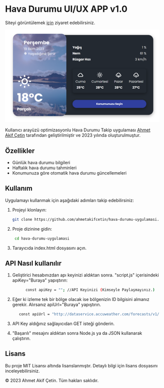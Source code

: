 # Hava Durumu UI/UX APP v1.0

Siteyi görüntülemek [için](https://ahmetakifcetin-eb015.web.app/) ziyaret edebilirsiniz.

![Uygulama Ekran Görüntüsü](Screenshot.png)

Kullanıcı arayüzü optimizasyonlu Hava Durumu Takip uygulaması [Ahmet Akif Çetin](https://github.com/ahmetakifcetin) tarafından geliştirilmiştir ve 2023 yılında oluşturulmuştur.

## Özellikler

- Günlük hava durumu bilgileri
- Haftalık hava durumu tahminleri
- Konumunuza göre otomatik hava durumu güncellemeleri

## Kullanım

Uygulamayı kullanmak için aşağıdaki adımları takip edebilirsiniz:

1. Projeyi klonlayın:

   ```bash
   git clone https://github.com/ahmetakifcetin/hava-durumu-uygulamasi.git
   

2. Proje dizinine gidin:
   ```bash
    cd hava-durumu-uygulamasi

3. Tarayıcıda index.html dosyasını açın.

## API Nasıl kullanılır

1. Geliştirici hesabınızdan apı keyinizi aldıktan sonra. "script.js" içerisindeki apıKey="Buraya" yapıştırın:

   ```bash
         const apiKey = ""; //API Keyinizi (Kimseyle Paylaşmayınız.)


2. Eğer ki izleme tek bir bölge olacak ise bölgenizin ID bilgisini almanız gerekir. Alırsanız apiUrl="Buraya" yapıştırın.

      ```bash
         const apiUrl = "http://dataservice.accuweather.com/forecasts/v1/daily/5day/"; //Lokasyon ID hava durumu sayfasından alabilirsiniz 5 Günlük API için önrek kullanım 

3. API Key aldığınız sağlayıcıdan GET isteği gönderin.

4. "Başarılı" mesajını aldıktan sonra Node.js ya da JSON kullanarak çalıştırın.

## Lisans

Bu proje MIT Lisansı altında lisanslanmıştır. Detaylı bilgi için lisans dosyasını inceleyebilirsiniz.

© 2023 Ahmet Akif Çetin. Tüm hakları saklıdır.
